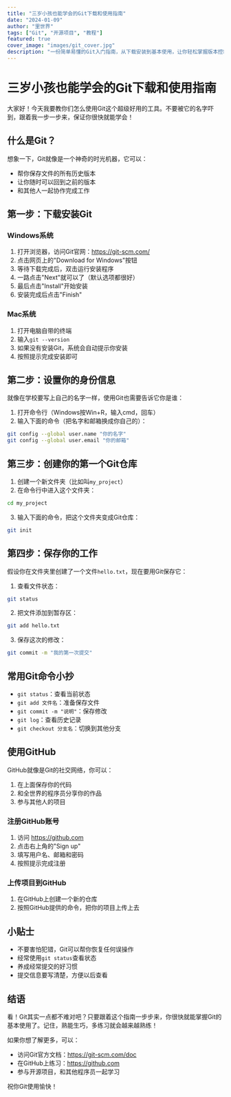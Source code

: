 ```yaml
---
title: "三岁小孩也能学会的Git下载和使用指南"
date: "2024-01-09"
author: "里世界"
tags: ["Git", "开源项目", "教程"]
featured: true
cover_image: "images/git_cover.jpg"
description: "一份简单易懂的Git入门指南，从下载安装到基本使用，让你轻松掌握版本控制工具"
---
```


# 三岁小孩也能学会的Git下载和使用指南

大家好！今天我要教你们怎么使用Git这个超级好用的工具。不要被它的名字吓到，跟着我一步一步来，保证你很快就能学会！

## 什么是Git？

想象一下，Git就像是一个神奇的时光机器，它可以：
- 帮你保存文件的所有历史版本
- 让你随时可以回到之前的版本
- 和其他人一起协作完成工作

## 第一步：下载安装Git

### Windows系统
1. 打开浏览器，访问Git官网：https://git-scm.com/
2. 点击网页上的"Download for Windows"按钮
3. 等待下载完成后，双击运行安装程序
4. 一路点击"Next"就可以了（默认选项都很好）
5. 最后点击"Install"开始安装
6. 安装完成后点击"Finish"

### Mac系统
1. 打开电脑自带的终端
2. 输入`git --version`
3. 如果没有安装Git，系统会自动提示你安装
4. 按照提示完成安装即可

## 第二步：设置你的身份信息

就像在学校要写上自己的名字一样，使用Git也需要告诉它你是谁：

1. 打开命令行（Windows按Win+R，输入cmd，回车）
2. 输入下面的命令（把名字和邮箱换成你自己的）：
```bash
git config --global user.name "你的名字"
git config --global user.email "你的邮箱"
```

## 第三步：创建你的第一个Git仓库

1. 创建一个新文件夹（比如叫`my_project`）
2. 在命令行中进入这个文件夹：
```bash
cd my_project
```
3. 输入下面的命令，把这个文件夹变成Git仓库：
```bash
git init
```

## 第四步：保存你的工作

假设你在文件夹里创建了一个文件`hello.txt`，现在要用Git保存它：

1. 查看文件状态：
```bash
git status
```

2. 把文件添加到暂存区：
```bash
git add hello.txt
```

3. 保存这次的修改：
```bash
git commit -m "我的第一次提交"
```

## 常用Git命令小抄

- `git status`：查看当前状态
- `git add 文件名`：准备保存文件
- `git commit -m "说明"`：保存修改
- `git log`：查看历史记录
- `git checkout 分支名`：切换到其他分支

## 使用GitHub

GitHub就像是Git的社交网络，你可以：
1. 在上面保存你的代码
2. 和全世界的程序员分享你的作品
3. 参与其他人的项目

### 注册GitHub账号
1. 访问 https://github.com
2. 点击右上角的"Sign up"
3. 填写用户名、邮箱和密码
4. 按照提示完成注册

### 上传项目到GitHub
1. 在GitHub上创建一个新的仓库
2. 按照GitHub提供的命令，把你的项目上传上去

## 小贴士

- 不要害怕犯错，Git可以帮你恢复任何误操作
- 经常使用`git status`查看状态
- 养成经常提交的好习惯
- 提交信息要写清楚，方便以后查看

## 结语

看！Git其实一点都不难对吧？只要跟着这个指南一步步来，你很快就能掌握Git的基本使用了。记住，熟能生巧，多练习就会越来越熟练！

如果你想了解更多，可以：
- 访问Git官方文档：https://git-scm.com/doc
- 在GitHub上练习：https://github.com
- 参与开源项目，和其他程序员一起学习

祝你Git使用愉快！